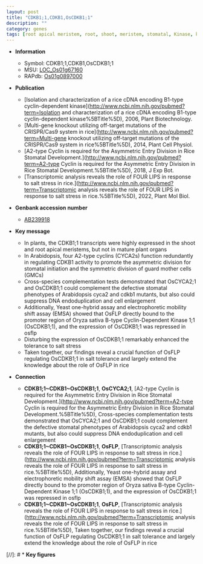 ```yaml
---
layout: post
title: "CDKB1;1,CDKB1,OsCDKB1;1"
description: ""
category: genes
tags: [root apical meristem, root, shoot, meristem, stomatal, Kinase, kinase, salt, tolerance, salt tolerance, salt stress, stress]
---
```


* **Information**  
    + Symbol: CDKB1;1,CDKB1,OsCDKB1;1  
    + MSU: [LOC_Os01g67160](http://rice.uga.edu/cgi-bin/ORF_infopage.cgi?orf=LOC_Os01g67160)  
    + RAPdb: [Os01g0897000](http://rapdb.dna.affrc.go.jp/viewer/gbrowse_details/irgsp1?name=Os01g0897000)  

* **Publication**  
    + [Isolation and characterization of a rice cDNA encoding B1-type cyclin-dependent kinase](http://www.ncbi.nlm.nih.gov/pubmed?term=Isolation and characterization of a rice cDNA encoding B1-type cyclin-dependent kinase%5BTitle%5D), 2006, Plant Biotechnology.
    + [Multi-gene knockout utilizing off-target mutations of the CRISPR/Cas9 system in rice](http://www.ncbi.nlm.nih.gov/pubmed?term=Multi-gene knockout utilizing off-target mutations of the CRISPR/Cas9 system in rice%5BTitle%5D), 2014, Plant Cell Physiol.
    + [A2-type Cyclin is required for the Asymmetric Entry Division in Rice Stomatal Development.](http://www.ncbi.nlm.nih.gov/pubmed?term=A2-type Cyclin is required for the Asymmetric Entry Division in Rice Stomatal Development.%5BTitle%5D), 2018, J Exp Bot.
    + [Transcriptomic analysis reveals the role of FOUR LIPS in response to salt stress in rice.](http://www.ncbi.nlm.nih.gov/pubmed?term=Transcriptomic analysis reveals the role of FOUR LIPS in response to salt stress in rice.%5BTitle%5D), 2022, Plant Mol Biol.

* **Genbank accession number**  
    + [AB239918](http://www.ncbi.nlm.nih.gov/nuccore/AB239918)

* **Key message**  
    + In plants, the CDKB1;1 transcripts were highly expressed in the shoot and root apical meristems, but not in mature plant organs
    + In Arabidopsis, four A2-type cyclins (CYCA2s) function redundantly in regulating CDKB1 activity to promote the asymmetric division for stomatal initiation and the symmetric division of guard mother cells (GMCs)
    + Cross-species complementation tests demonstrated that OsCYCA2;1 and OsCDKB1;1 could complement the defective stomatal phenotypes of Arabidopsis cyca2 and cdkb1 mutants, but also could suppress DNA endoduplication and cell enlargement
    + Additionally, Yeast one-hybrid assay and electrophoretic mobility shift assay (EMSA) showed that OsFLP directly bound to the promoter region of Oryza sativa B-type Cyclin-Dependent Kinase 1;1 (OsCDKB1;1), and the expression of OsCDKB1;1 was repressed in osflp
    + Disturbing the expression of OsCDKB1;1 remarkably enhanced the tolerance to salt stress
    + Taken together, our findings reveal a crucial function of OsFLP regulating OsCDKB1;1 in salt tolerance and largely extend the knowledge about the role of OsFLP in rice

* **Connection**  
    + __CDKB1;1~CDKB1~OsCDKB1;1__, __OsCYCA2;1__, [A2-type Cyclin is required for the Asymmetric Entry Division in Rice Stomatal Development.](http://www.ncbi.nlm.nih.gov/pubmed?term=A2-type Cyclin is required for the Asymmetric Entry Division in Rice Stomatal Development.%5BTitle%5D),  Cross-species complementation tests demonstrated that OsCYCA2;1 and OsCDKB1;1 could complement the defective stomatal phenotypes of Arabidopsis cyca2 and cdkb1 mutants, but also could suppress DNA endoduplication and cell enlargement
    + __CDKB1;1~CDKB1~OsCDKB1;1__, __OsFLP__, [Transcriptomic analysis reveals the role of FOUR LIPS in response to salt stress in rice.](http://www.ncbi.nlm.nih.gov/pubmed?term=Transcriptomic analysis reveals the role of FOUR LIPS in response to salt stress in rice.%5BTitle%5D),  Additionally, Yeast one-hybrid assay and electrophoretic mobility shift assay (EMSA) showed that OsFLP directly bound to the promoter region of Oryza sativa B-type Cyclin-Dependent Kinase 1;1 (OsCDKB1;1), and the expression of OsCDKB1;1 was repressed in osflp
    + __CDKB1;1~CDKB1~OsCDKB1;1__, __OsFLP__, [Transcriptomic analysis reveals the role of FOUR LIPS in response to salt stress in rice.](http://www.ncbi.nlm.nih.gov/pubmed?term=Transcriptomic analysis reveals the role of FOUR LIPS in response to salt stress in rice.%5BTitle%5D),  Taken together, our findings reveal a crucial function of OsFLP regulating OsCDKB1;1 in salt tolerance and largely extend the knowledge about the role of OsFLP in rice

[//]: # * **Key figures**  


